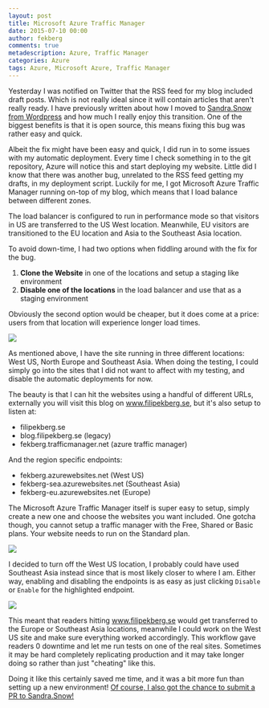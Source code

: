 ```yaml
---
layout: post
title: Microsoft Azure Traffic Manager
date: 2015-07-10 00:00
author: fekberg
comments: true
metadescription: Azure, Traffic Manager
categories: Azure
tags: Azure, Microsoft Azure, Traffic Manager
---
```

Yesterday I was notified on Twitter that the RSS feed for my blog included draft posts. Which is not really ideal since it will contain articles that aren't really ready. I have previously written about how I moved to [Sandra.Snow from Wordpress](https://www.filipekberg.se/2014/05/21/goodbye-wordpress-hello-snow/) and how much I really enjoy this transition. One of the biggest benefits is that it is open source, this means fixing this bug was rather easy and quick.

Albeit the fix might have been easy and quick, I did run in to some issues with my automatic deployment. Every time I check something in to the git repository, Azure will notice this and start deploying my website. Little did I know that there was another bug, unrelated to the RSS feed getting my drafts, in my deployment script. Luckily for me, I got Microsoft Azure Traffic Manager running on-top of my blog, which means that I load balance between different zones. 

The load balancer is configured to run in performance mode so that visitors in US are transferred to the US West location. Meanwhile, EU visitors are transitioned to the EU location and Asia to the Southeast Asia location.

To avoid down-time, I had two options when fiddling around with the fix for the bug.

1. **Clone the Website** in one of the locations and setup a staging like environment
2. **Disable one of the locations** in the load balancer and use that as a staging environment

Obviously the second option would be cheaper, but it does come at a price: users from that location will experience longer load times.<!--excerpt-->

<img src="https://cdn.filipekberg.se/fekberg-blog/microsoft-azure-traffic-manager/fekberg-websites.png"/>

As mentioned above, I have the site running in three different locations: West US, North Europe and Southeast Asia. When doing the testing, I could simply go into the sites that I did not want to affect with my testing, and disable the automatic deployments for now.

The beauty is that I can hit the websites using a handful of different URLs, externally you will visit this blog on <a href="https://www.filipekberg.se">www.filipekberg.se</a>, but it's also setup to listen at:

* filipekberg.se
* blog.filipekberg.se (legacy)
* fekberg.trafficmanager.net (azure traffic manager)

And the region specific endpoints:

* fekberg.azurewebsites.net (West US)
* fekberg-sea.azurewebsites.net (Southeast Asia)
* fekberg-eu.azurewebsites.net (Europe)

The Microsoft Azure Traffic Manager itself is super easy to setup, simply create a new one and choose the websites you want included. One gotcha though, you cannot setup a traffic manager with the Free, Shared or Basic plans. Your website needs to run on the Standard plan.

<img src="https://cdn.filipekberg.se/fekberg-blog/microsoft-azure-traffic-manager/fekberg-traffic-manager.png"/>

I decided to turn off the West US location, I probably could have used Southeast Asia instead since that is most likely closer to where I am. Either way, enabling and disabling the endpoints is as easy as just clicking `Disable` or `Enable` for the highlighted endpoint.

<img src="https://cdn.filipekberg.se/fekberg-blog/microsoft-azure-traffic-manager/fekberg-disabled-endpoint.png"/>

This meant that readers hitting <a href="https://www.filipekberg.se">www.filipekberg.se</a> would get transferred to the Europe or Southeast Asia locations, meanwhile I could work on the West US site and make sure everything worked accordingly. This workflow gave readers 0 downtime and let me run tests on one of the real sites. Sometimes it may be hard completely replicating production and it may take longer doing so rather than just "cheating" like this.

Doing it like this certainly saved me time, and it was a bit more fun than setting up a new environment! [Of course, I also got the chance to submit a PR to Sandra.Snow!](https://github.com/Sandra/Sandra.Snow/pull/139)